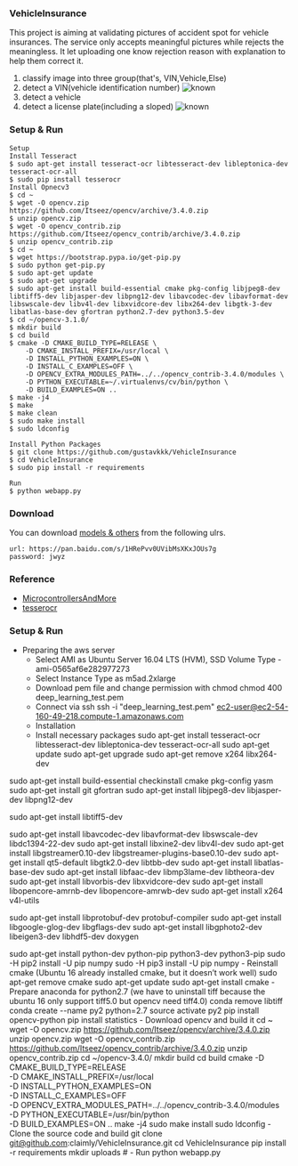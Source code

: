### VehicleInsurance
  This project is aiming at validating pictures of accident spot for vehicle insurances. The service only accepts meaningful
  pictures while rejects the meaningless. It let uploading one know rejection reason with explanation to help them correct it.

  1. classify image into three group(that's, VIN,Vehicle,Else)
  2. detect a VIN(vehicle identification number)
  ![known](https://github.com/gustavkkk/VehicleInsurance/blob/master/vin.png)
  3. detect a vehicle
  4. detect a license plate(including a sloped)
  ![known](https://github.com/gustavkkk/VehicleInsurance/blob/master/lp.png)
  
### Setup & Run
    Setup
    Install Tesseract
    $ sudo apt-get install tesseract-ocr libtesseract-dev libleptonica-dev tesseract-ocr-all
    $ sudo pip install tesserocr
    Install Opnecv3
    $ cd ~
    $ wget -O opencv.zip https://github.com/Itseez/opencv/archive/3.4.0.zip
    $ unzip opencv.zip
    $ wget -O opencv_contrib.zip https://github.com/Itseez/opencv_contrib/archive/3.4.0.zip
    $ unzip opencv_contrib.zip
    $ cd ~
    $ wget https://bootstrap.pypa.io/get-pip.py
    $ sudo python get-pip.py
    $ sudo apt-get update
    $ sudo apt-get upgrade
    $ sudo apt-get install build-essential cmake pkg-config libjpeg8-dev libtiff5-dev libjasper-dev libpng12-dev libavcodec-dev libavformat-dev libswscale-dev libv4l-dev libxvidcore-dev libx264-dev libgtk-3-dev libatlas-base-dev gfortran python2.7-dev python3.5-dev
    $ cd ~/opencv-3.1.0/
    $ mkdir build
    $ cd build
    $ cmake -D CMAKE_BUILD_TYPE=RELEASE \
        -D CMAKE_INSTALL_PREFIX=/usr/local \
        -D INSTALL_PYTHON_EXAMPLES=ON \
        -D INSTALL_C_EXAMPLES=OFF \
        -D OPENCV_EXTRA_MODULES_PATH=../../opencv_contrib-3.4.0/modules \
        -D PYTHON_EXECUTABLE=~/.virtualenvs/cv/bin/python \
        -D BUILD_EXAMPLES=ON ..
    $ make -j4
    $ make
    $ make clean
    $ sudo make install
    $ sudo ldconfig

    Install Python Packages
    $ git clone https://github.com/gustavkkk/VehicleInsurance
    $ cd VehicleInsurance
    $ sudo pip install -r requirements
    
    Run
    $ python webapp.py

### Download
  You can download [models & others](https://pan.baidu.com/s/1HRePvv0UVibMsXKxJOUs7g) from the following ulrs.
    
    url: https://pan.baidu.com/s/1HRePvv0UVibMsXKxJOUs7g
    password: jwyz
    
### Reference
  - [MicrocontrollersAndMore](https://github.com/MicrocontrollersAndMore/OpenCV_3_License_Plate_Recognition_Python)
  - [tesserocr](https://github.com/sirfz/tesserocr)
  
  
  
  ### Setup & Run
  
  - Preparing the aws server
	- Select AMI as Ubuntu Server 16.04 LTS (HVM), SSD Volume Type - ami-0565af6e282977273
	- Select Instance Type as m5ad.2xlarge
	-	Download pem file and change permission with chmod
chmod 400 deep_learning_test.pem
	-	Connect via ssh
ssh -i "deep_learning_test.pem" ec2-user@ec2-54-160-49-218.compute-1.amazonaws.com
	- Installation
	- Install necessary packages
sudo apt-get install tesseract-ocr libtesseract-dev libleptonica-dev tesseract-ocr-all
sudo apt-get update
sudo apt-get upgrade
sudo apt-get remove x264 libx264-dev

sudo apt-get install build-essential checkinstall cmake pkg-config yasm
sudo apt-get install git gfortran
sudo apt-get install libjpeg8-dev libjasper-dev libpng12-dev

sudo apt-get install libtiff5-dev

sudo apt-get install libavcodec-dev libavformat-dev libswscale-dev libdc1394-22-dev
sudo apt-get install libxine2-dev libv4l-dev
sudo apt-get install libgstreamer0.10-dev libgstreamer-plugins-base0.10-dev
sudo apt-get install qt5-default libgtk2.0-dev libtbb-dev
sudo apt-get install libatlas-base-dev
sudo apt-get install libfaac-dev libmp3lame-dev libtheora-dev
sudo apt-get install libvorbis-dev libxvidcore-dev
sudo apt-get install libopencore-amrnb-dev libopencore-amrwb-dev
sudo apt-get install x264 v4l-utils

sudo apt-get install libprotobuf-dev protobuf-compiler
sudo apt-get install libgoogle-glog-dev libgflags-dev
sudo apt-get install libgphoto2-dev libeigen3-dev libhdf5-dev doxygen

sudo apt-get install python-dev python-pip python3-dev python3-pip
sudo -H pip2 install -U pip numpy
sudo -H pip3 install -U pip numpy
	- Reinstall cmake (Ubuntu 16 already installed cmake, but it doesn’t work well)
sudo apt-get remove cmake
sudo apt-get update
sudo apt-get install cmake
	- Prepare anaconda for python2.7 (we have to uninstall tiff because the ubuntu 16 only support tiff5.0 but opencv need tiff4.0)
conda remove libtiff
conda create --name py2 python=2.7
source activate py2
pip install opencv-python
pip install statistics
	- Download opencv and build it
cd ~
wget -O opencv.zip https://github.com/Itseez/opencv/archive/3.4.0.zip
unzip opencv.zip
wget -O opencv_contrib.zip https://github.com/Itseez/opencv_contrib/archive/3.4.0.zip
unzip opencv_contrib.zip
cd ~/opencv-3.4.0/
mkdir build
cd build
cmake -D CMAKE_BUILD_TYPE=RELEASE \
    -D CMAKE_INSTALL_PREFIX=/usr/local \
    -D INSTALL_PYTHON_EXAMPLES=ON \
    -D INSTALL_C_EXAMPLES=OFF \
    -D OPENCV_EXTRA_MODULES_PATH=../../opencv_contrib-3.4.0/modules \
    -D PYTHON_EXECUTABLE=/usr/bin/python \
    -D BUILD_EXAMPLES=ON ..
		make -j4
		sudo make install
		sudo ldconfig
	-	Clone the source code and build
git clone git@github.com:claimly/VehicleInsurance.git
cd VehicleInsurance
pip install -r requirements
mkdir uploads # 
	-	Run
python webapp.py
